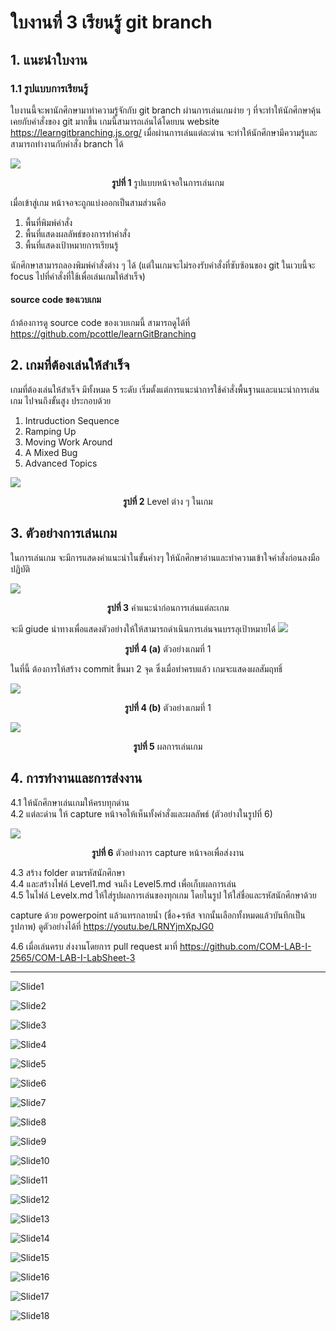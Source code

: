 # ใบงานที่ 3 เรียนรู้ git branch

## 1. แนะนำใบงาน

### 1.1 รูปแบบการเรียนรู้

ใบงานนี้จะพานักศึกษามาทำความรู้จักกับ git branch ผ่านการเล่นเกมง่าย ๆ ที่จะทำให้นักศึกษาคุ้นเคยกับคำสั่งของ git มากขึ้น 
เกมนี้สามารถเล่นได้โดยบน website  <https://learngitbranching.js.org/> 
เมื่อผ่านการเล่นแต่ละด่าน จะทำให้นักศึกษามีความรู้และสามารถทำงานกับคำสั่ง branch ได้

<img src = "./Pictures/Fig-02.png">

<p align ="Center"> <b>รูปที่ 1</b> รูปแบบหน้าจอในการเล่นเกม</p>

เมื่อเข้าสู่เกม หน้าจอจะถูกแบ่งออกเป็นสามส่วนคือ

1. พื้นที่พิมพ์คำสั่ง
2. พื้นที่แสดงผลลัพธ์ของการทำคำสั่ง
3. พื้นที่แสดงเป้าหมายการเรียนรู้

นักศึกษาสามารถลองพิมพ์คำสั่งต่าง ๆ  ได้ (แต่ในเกมจะไม่รองรับคำสั่งที่ซับซ้อนของ git
ในเวบนี้จะ focus ไปที่คำสั่งที่ใช้เพื่อเล่นเกมให้สำเร็จ)

#### source code ของเวบเกม

ถ้าต้องการดู source code ของเวบเกมนี้ สามารถดูได้ที่ <https://github.com/pcottle/learnGitBranching>

## 2. เกมที่ต้องเล่นให้สำเร็จ

เกมที่ต้องเล่นให้สำเร็จ มีทั้งหมด 5 ระดับ
เริ่มตั้งแต่การแนะนำการใช้คำสั่งพื้นฐานและแนะนำการเล่นเกม ไปจนถึงขั้นสูง ประกอบด้วย

1. Intruduction Sequence
2. Ramping Up
3. Moving Work Around
4. A Mixed Bug
5. Advanced Topics

<img src = "./Pictures/Fig-03.png">
<p align ="Center"> <b>รูปที่ 2</b>  Level ต่าง ๆ ในเกม</p>

## 3. ตัวอย่างการเล่นเกม

ในการเล่นเกม จะมีการแสดงคำแนะนำในขั้นค่างๆ ให้นักศึกษาอ่านและทำความเข้าใจคำสั่งก่อนลงมือปฏิบัติ


<img src = "./Pictures/Fig-04.png">
<p align ="Center"> <b>รูปที่ 3</b> คำแนะนำก่อนการเล่นแต่ละเกม </p>

จะมี giude นำทางเพื่อแสดงตัวอย่างให้ให้สามารถดำเนินการเล่นจนบรรลุเป้าหมายได้
<img src = "./Pictures/Fig-05.png">
<p align ="Center"> <b>รูปที่ 4 (a)</b> ตัวอย่างเกมที่ 1 </p>

ในที่นี้ ต้องการให้สร้าง commit ขึ้นมา 2 จุด ซึ่งเมื่อทำครบแล้ว เกมจะแสดงผลสัมฤทธิ์

<img src = "./Pictures/Fig-06.png">

<p align ="Center"> <b>รูปที่ 4 (b)</b> ตัวอย่างเกมที่ 1 </p>

<img src = "./Pictures/Fig-07.png">

<p align ="Center"> <b>รูปที่ 5</b> ผลการเล่นเกม </p>

## 4. การทำงานและการส่งงาน

4.1 ให้นักศึกษาเล่นเกมให้ครบทุกด่าน  
4.2 แต่ละด่าน ให้ capture หน้าจอให้เห็นทั้งคำสั่งและผลลัพธ์ (ตัวอย่างในรูปที่ 6)

<img src = "./Pictures/Fig-08.png">

<p align ="Center"> <b>รูปที่ 6</b> ตัวอย่างการ capture หน้าจอเพื่อส่งงาน </p>

4.3 สร้าง folder ตามรหัสนักศึกษา  
4.4 และสร้างไฟล์ Level1.md จนถึง Level5.md เพื่อเก็บผลการเล่น  
4.5 ในไฟล์ Levelx.md ให้ใส่รูปผลการเล่นของทุกเกม โดยในรูป   ให้ใส่ชื่อและรหัสนักศึกษาด้วย 

capture ด้วย powerpoint แล้วแทรกลายน้ำ (ชื่อ+รห้ส จากนั้นเลือกทั้งหมดแล้วบันทึกเป็นรูปภาพ) ดูตัวอย่างได้ที่  <https://youtu.be/LRNYjmXpJG0>

4.6 เมื่อเล่นครบ ส่งงานโดยการ pull request มาที่ <https://github.com/COM-LAB-I-2565/COM-LAB-I-LabSheet-3>

---

![Slide1](https://user-images.githubusercontent.com/115066359/198016519-e93ce74c-603a-4e6f-9b8e-bbedf53bad1d.PNG)

![Slide2](https://user-images.githubusercontent.com/115066359/198016643-ed24a25f-0964-4569-9467-067a0591b648.PNG)

![Slide3](https://user-images.githubusercontent.com/115066359/198016692-55e2dc70-d27f-4d15-b286-3e685298a2f2.PNG)

![Slide4](https://user-images.githubusercontent.com/115066359/198016804-afb7204a-650c-46a3-9c3a-e7cb36f3d269.PNG)

![Slide5](https://user-images.githubusercontent.com/115066359/198016834-1bc6e7d3-adf9-4665-a2f6-bdbd71e73663.PNG)

![Slide6](https://user-images.githubusercontent.com/115066359/198016851-a09a57c4-ded1-42ba-bdd1-af4ac9e6fba9.PNG)

![Slide7](https://user-images.githubusercontent.com/115066359/198016861-2193648e-b068-4210-a1ad-9d7d8c4cba17.PNG)

![Slide8](https://user-images.githubusercontent.com/115066359/198016872-d2905c40-c158-43a5-bd0e-0bf15426e920.PNG)

![Slide9](https://user-images.githubusercontent.com/115066359/198016884-187c5d4c-46de-460c-926c-16aceb6e5c04.PNG)

![Slide10](https://user-images.githubusercontent.com/115066359/198016894-927b48d4-3d54-42b5-a9a6-888f96a3dc22.PNG)

![Slide11](https://user-images.githubusercontent.com/115066359/198016908-6b289e0f-3a8c-4377-95e7-f5f72ef02bd0.PNG)

![Slide12](https://user-images.githubusercontent.com/115066359/198016921-1bfa4f0c-9c92-489b-b0ae-7bae22b42f51.PNG)

![Slide13](https://user-images.githubusercontent.com/115066359/198016934-8b0ad60c-7542-4dc1-b80b-4595e0bfba2a.PNG)

![Slide14](https://user-images.githubusercontent.com/115066359/198016943-70f6f970-9fb3-444e-9bf4-6971fb3ca5fe.PNG)

![Slide15](https://user-images.githubusercontent.com/115066359/198016951-549ccfa3-7793-48ed-aee4-c67575520b0e.PNG)

![Slide16](https://user-images.githubusercontent.com/115066359/198016959-538e7018-1f8f-4895-8cd7-b7760c2900e0.PNG)

![Slide17](https://user-images.githubusercontent.com/115066359/198016968-b9e87783-c3c3-4b5d-b99f-78287f9e3b3e.PNG)

![Slide18](https://user-images.githubusercontent.com/115066359/198016984-4ca16a25-f04a-4641-8b32-ef635edf5cd5.PNG)
